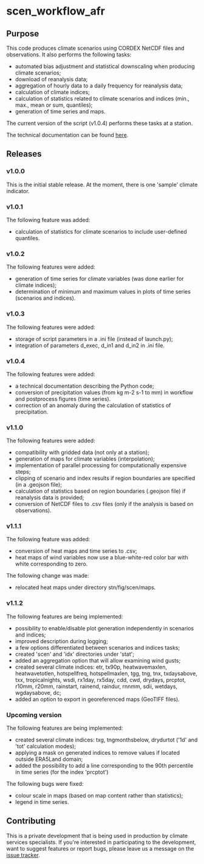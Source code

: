 # scen_workflow_afr

## Purpose

This code produces climate scenarios using CORDEX NetCDF files and observations. It also performs the following tasks:
- automated bias adjustment and statistical downscaling when producing climate scenarios;
- download of reanalysis data;
- aggregation of hourly data to a daily frequency for reanalysis data;
- calculation of climate indices;
- calculation of statistics related to climate scenarios and indices (min., max., mean or sum, quantiles);
- generation of time series and maps.

The current version of the script (v1.0.4) performs these tasks at a station.

The technical documentation can be found [here](https://ouranos-my.sharepoint.com/:f:/g/personal/yanrou1_ouranos_ca/EknV5GO46cxChVpilQwKzMQBrB3wu4e6aS3bUfoUlZ3gwg?e=R1Ju2C).

## Releases
### v1.0.0

This is the initial stable release.
At the moment, there is one 'sample' climate indicator.

### v1.0.1

The following feature was added:
- calculation of statistics for climate scenarios to include user-defined quantiles.

### v1.0.2

The following features were added:
- generation of time series for climate variables (was done earlier for climate indices);
- determination of minimum and maximum values in plots of time series (scenarios and indices).

### v1.0.3

The following features were added:
- storage of script parameters in a .ini file (instead of launch.py);
- integration of parameters d_exec, d_in1 and d_in2 in .ini file.

### v1.0.4

The following features were added:
- a technical documentation describing the Python code;
- conversion of precipitation values (from kg m-2 s-1 to mm) in workflow and postprocess figures (time series).
- correction of an anomaly during the calculation of statistics of precipitation. 

### v1.1.0

The following features were added:
- compatibility with gridded data (not only at a station);
- generation of maps for climate variables (interpolation);
- implementation of parallel processing for computationally expensive steps;
- clipping of scenario and index results if region boundaries are specified (in a .geojson file);
- calculation of statistics based on region boundaries (.geojson file) if reanalysis data is provided;
- conversion of NetCDF files to .csv files (only if the analysis is based on observations).

### v1.1.1

The following feature was added:
- conversion of heat maps and time series to .csv;
- heat maps of wind variables now use a blue-white-red color bar with white corresponding to zero.

The following change was made:
- relocated heat maps under directory stn/fig/scen/maps. 

### v1.1.2

The following features are being implemented:
- possibility to enable/disable plot generation independently in scenarios and indices;
- improved description during logging;
- a few options differentiated between scenarios and indices tasks;
- created 'scen' and 'idx' directories under 'stat';
- added an aggregation option that will allow examining wind gusts;
- created several climate indices: etr, tx90p, heatwavemaxlen, heatwavetotlen, hotspellfreq, hotspellmaxlen,
  tgg, tng, tnx, txdaysabove, txx, tropicalnights, wsdi, rx1day, rx5day, cdd, cwd, drydays, prcptot, r10mm, r20mm,
  rainstart, rainend, raindur, rnnmm, sdii, wetdays, wgdaysabove, dc;
- added an option to export in georeferenced maps (GeoTIFF files).

### Upcoming version

The following features are being implemented:
- created several climate indices: txg, tngmonthsbelow, drydurtot ('1d' and 'tot' calculation modes);
- applying a mask on generated indices to remove values if located outside ERA5Land domain;
- added the possibility to add a line corresponding to the 90th percentile in time series (for the index 'prcptot')

The following bugs were fixed:
- colour scale in maps (based on map content rather than statistics);
- legend in time series.

## Contributing
This is a private development that is being used in production by climate services specialists. If you're interested in participating to the development, want to suggest features or report bugs, please leave us a message on the [issue tracker](https://github.com/Ouranosinc/scen_workflow_afr/issues).